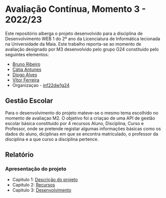 # Avaliação Contínua, Momento 3 - 2022/23

Este repositório alberga o projeto desenvolvido para a disciplina de Desenvolvimento WEB 1 do 2º ano da Licenciatura de Informática lecionada na Universidade da Maia.
Este trabalho reporta-se ao momento de avaliação designado por M3  desenvolvido pelo grupo G24 constituido pelo seguintes elementos:
* [Bruno Ribeiro](https://github.com/a040225)
* [Cátia Antunes](https://github.com/CatiaAntunes)
* [Diogo Alves](https://github.com/Diogojqalves)
* [Vitor Ferreira](https://github.com/vitorsrf)
* Organizaçao - [inf22dw1g24](https://github.com/INF22DWIG24)

## Gestão Escolar
Para o desenvolvimento do projeto mateve-se o mesmo tema escolhido no momento de avaliaçao  M2. O objetivo foi a criaçao de uma API de gestão escolar básica constituido por 4 recursos Aluno, Disciplina, Curso e Professor,  onde se pretende registar algumas informações básicas como os dados do aluno, diciplinas em que se encontra matriculado,  o professor da disciplina e a que curso a disciplina pertence.


## Relatório

### Apresentação do projeto
* Capitulo 1: [Descrição do projeto](doc/c1.md)
* Capitulo 2: [Recursos](doc/c2.md)
* Capitulo 3: [Desenvolvimento](doc/c3.md)

